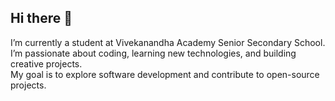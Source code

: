 ## Hi there 👋  
I’m currently a student at Vivekanandha Academy Senior Secondary School.  
I’m passionate about coding, learning new technologies, and building creative projects.  
My goal is to explore software development and contribute to open-source projects.  

